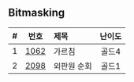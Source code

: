 
## Bitmasking

|#|번호|제목|난이도|
|:-:|:-:|:-|:-:|
|1  |[1062](https://www.acmicpc.net/problem/1062)  |가르침 |골드4|
|2  |[2098](https://www.acmicpc.net/problem/2098)  |외판원 순회|골드1|